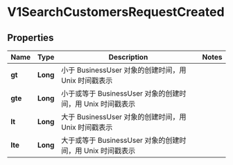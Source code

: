 
# V1SearchCustomersRequestCreated

## Properties
Name | Type | Description | Notes
------------ | ------------- | ------------- | -------------
**gt** | **Long** | 小于 BusinessUser 对象的创建时间，用 Unix 时间戳表示 | 
**gte** | **Long** | 小于或等于 BusinessUser 对象的创建时间，用 Unix 时间戳表示 | 
**lt** | **Long** | 大于 BusinessUser 对象的创建时间，用 Unix 时间戳表示 | 
**lte** | **Long** | 大于或等于 BusinessUser 对象的创建时间，用 Unix 时间戳表示 | 



